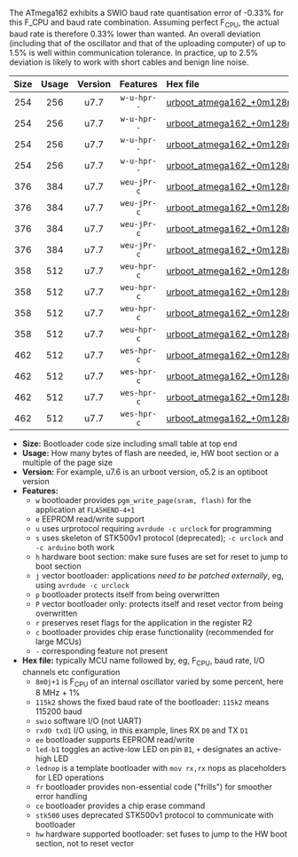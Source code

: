 The ATmega162 exhibits a SWIO baud rate quantisation error of -0.33% for this F_CPU and baud rate combination. Assuming perfect F<sub>CPU</sub>, the actual baud rate is therefore 0.33% lower than wanted. An overall deviation (including that of the oscillator and that of the uploading computer) of up to 1.5% is well within communication tolerance. In practice, up to 2.5% deviation is likely to work with short cables and benign line noise.

|Size|Usage|Version|Features|Hex file|
|:-:|:-:|:-:|:-:|:--|
|254|256|u7.7|`w-u-hpr--`|[urboot_atmega162_+0m128m+4_+++0k3_swio_rxb2_txb3_led+b0_hw.hex](https://raw.githubusercontent.com/stefanrueger/urboot.hex/main/mcus/atmega162/internal_oscillator/fcpu_+0m128m+4/br_+++0k3/urboot_atmega162_+0m128m+4_+++0k3_swio_rxb2_txb3_led+b0_hw.hex)|
|254|256|u7.7|`w-u-hpr--`|[urboot_atmega162_+0m128m+4_+++0k3_swio_rxb2_txb3_lednop_hw.hex](https://raw.githubusercontent.com/stefanrueger/urboot.hex/main/mcus/atmega162/internal_oscillator/fcpu_+0m128m+4/br_+++0k3/urboot_atmega162_+0m128m+4_+++0k3_swio_rxb2_txb3_lednop_hw.hex)|
|254|256|u7.7|`w-u-hpr--`|[urboot_atmega162_+0m128m+4_+++0k3_swio_rxd0_txd1_led+b0_hw.hex](https://raw.githubusercontent.com/stefanrueger/urboot.hex/main/mcus/atmega162/internal_oscillator/fcpu_+0m128m+4/br_+++0k3/urboot_atmega162_+0m128m+4_+++0k3_swio_rxd0_txd1_led+b0_hw.hex)|
|254|256|u7.7|`w-u-hpr--`|[urboot_atmega162_+0m128m+4_+++0k3_swio_rxd0_txd1_lednop_hw.hex](https://raw.githubusercontent.com/stefanrueger/urboot.hex/main/mcus/atmega162/internal_oscillator/fcpu_+0m128m+4/br_+++0k3/urboot_atmega162_+0m128m+4_+++0k3_swio_rxd0_txd1_lednop_hw.hex)|
|376|384|u7.7|`weu-jPr-c`|[urboot_atmega162_+0m128m+4_+++0k3_swio_rxb2_txb3_ee_led+b0_fr_ce.hex](https://raw.githubusercontent.com/stefanrueger/urboot.hex/main/mcus/atmega162/internal_oscillator/fcpu_+0m128m+4/br_+++0k3/urboot_atmega162_+0m128m+4_+++0k3_swio_rxb2_txb3_ee_led+b0_fr_ce.hex)|
|376|384|u7.7|`weu-jPr-c`|[urboot_atmega162_+0m128m+4_+++0k3_swio_rxb2_txb3_ee_lednop_fr_ce.hex](https://raw.githubusercontent.com/stefanrueger/urboot.hex/main/mcus/atmega162/internal_oscillator/fcpu_+0m128m+4/br_+++0k3/urboot_atmega162_+0m128m+4_+++0k3_swio_rxb2_txb3_ee_lednop_fr_ce.hex)|
|376|384|u7.7|`weu-jPr-c`|[urboot_atmega162_+0m128m+4_+++0k3_swio_rxd0_txd1_ee_led+b0_fr_ce.hex](https://raw.githubusercontent.com/stefanrueger/urboot.hex/main/mcus/atmega162/internal_oscillator/fcpu_+0m128m+4/br_+++0k3/urboot_atmega162_+0m128m+4_+++0k3_swio_rxd0_txd1_ee_led+b0_fr_ce.hex)|
|376|384|u7.7|`weu-jPr-c`|[urboot_atmega162_+0m128m+4_+++0k3_swio_rxd0_txd1_ee_lednop_fr_ce.hex](https://raw.githubusercontent.com/stefanrueger/urboot.hex/main/mcus/atmega162/internal_oscillator/fcpu_+0m128m+4/br_+++0k3/urboot_atmega162_+0m128m+4_+++0k3_swio_rxd0_txd1_ee_lednop_fr_ce.hex)|
|358|512|u7.7|`weu-hpr-c`|[urboot_atmega162_+0m128m+4_+++0k3_swio_rxb2_txb3_ee_led+b0_fr_ce_hw.hex](https://raw.githubusercontent.com/stefanrueger/urboot.hex/main/mcus/atmega162/internal_oscillator/fcpu_+0m128m+4/br_+++0k3/urboot_atmega162_+0m128m+4_+++0k3_swio_rxb2_txb3_ee_led+b0_fr_ce_hw.hex)|
|358|512|u7.7|`weu-hpr-c`|[urboot_atmega162_+0m128m+4_+++0k3_swio_rxb2_txb3_ee_lednop_fr_ce_hw.hex](https://raw.githubusercontent.com/stefanrueger/urboot.hex/main/mcus/atmega162/internal_oscillator/fcpu_+0m128m+4/br_+++0k3/urboot_atmega162_+0m128m+4_+++0k3_swio_rxb2_txb3_ee_lednop_fr_ce_hw.hex)|
|358|512|u7.7|`weu-hpr-c`|[urboot_atmega162_+0m128m+4_+++0k3_swio_rxd0_txd1_ee_led+b0_fr_ce_hw.hex](https://raw.githubusercontent.com/stefanrueger/urboot.hex/main/mcus/atmega162/internal_oscillator/fcpu_+0m128m+4/br_+++0k3/urboot_atmega162_+0m128m+4_+++0k3_swio_rxd0_txd1_ee_led+b0_fr_ce_hw.hex)|
|358|512|u7.7|`weu-hpr-c`|[urboot_atmega162_+0m128m+4_+++0k3_swio_rxd0_txd1_ee_lednop_fr_ce_hw.hex](https://raw.githubusercontent.com/stefanrueger/urboot.hex/main/mcus/atmega162/internal_oscillator/fcpu_+0m128m+4/br_+++0k3/urboot_atmega162_+0m128m+4_+++0k3_swio_rxd0_txd1_ee_lednop_fr_ce_hw.hex)|
|462|512|u7.7|`wes-hpr-c`|[urboot_atmega162_+0m128m+4_+++0k3_swio_rxb2_txb3_ee_led+b0_fr_ce_stk500_hw.hex](https://raw.githubusercontent.com/stefanrueger/urboot.hex/main/mcus/atmega162/internal_oscillator/fcpu_+0m128m+4/br_+++0k3/urboot_atmega162_+0m128m+4_+++0k3_swio_rxb2_txb3_ee_led+b0_fr_ce_stk500_hw.hex)|
|462|512|u7.7|`wes-hpr-c`|[urboot_atmega162_+0m128m+4_+++0k3_swio_rxb2_txb3_ee_lednop_fr_ce_stk500_hw.hex](https://raw.githubusercontent.com/stefanrueger/urboot.hex/main/mcus/atmega162/internal_oscillator/fcpu_+0m128m+4/br_+++0k3/urboot_atmega162_+0m128m+4_+++0k3_swio_rxb2_txb3_ee_lednop_fr_ce_stk500_hw.hex)|
|462|512|u7.7|`wes-hpr-c`|[urboot_atmega162_+0m128m+4_+++0k3_swio_rxd0_txd1_ee_led+b0_fr_ce_stk500_hw.hex](https://raw.githubusercontent.com/stefanrueger/urboot.hex/main/mcus/atmega162/internal_oscillator/fcpu_+0m128m+4/br_+++0k3/urboot_atmega162_+0m128m+4_+++0k3_swio_rxd0_txd1_ee_led+b0_fr_ce_stk500_hw.hex)|
|462|512|u7.7|`wes-hpr-c`|[urboot_atmega162_+0m128m+4_+++0k3_swio_rxd0_txd1_ee_lednop_fr_ce_stk500_hw.hex](https://raw.githubusercontent.com/stefanrueger/urboot.hex/main/mcus/atmega162/internal_oscillator/fcpu_+0m128m+4/br_+++0k3/urboot_atmega162_+0m128m+4_+++0k3_swio_rxd0_txd1_ee_lednop_fr_ce_stk500_hw.hex)|

- **Size:** Bootloader code size including small table at top end
- **Usage:** How many bytes of flash are needed, ie, HW boot section or a multiple of the page size
- **Version:** For example, u7.6 is an urboot version, o5.2 is an optiboot version
- **Features:**
  + `w` bootloader provides `pgm_write_page(sram, flash)` for the application at `FLASHEND-4+1`
  + `e` EEPROM read/write support
  + `u` uses urprotocol requiring `avrdude -c urclock` for programming
  + `s` uses skeleton of STK500v1 protocol (deprecated); `-c urclock` and `-c arduino` both work
  + `h` hardware boot section: make sure fuses are set for reset to jump to boot section
  + `j` vector bootloader: applications *need to be patched externally*, eg, using `avrdude -c urclock`
  + `p` bootloader protects itself from being overwritten
  + `P` vector bootloader only: protects itself and reset vector from being overwritten
  + `r` preserves reset flags for the application in the register R2
  + `c` bootloader provides chip erase functionality (recommended for large MCUs)
  + `-` corresponding feature not present
- **Hex file:** typically MCU name followed by, eg, F<sub>CPU</sub>, baud rate, I/O channels etc configuration
  + `8m0j+1` is F<sub>CPU</sub> of an internal oscillator varied by some percent, here 8 MHz + 1%
  + `115k2` shows the fixed baud rate of the bootloader: `115k2` means 115200 baud
  + `swio` software I/O (not UART)
  + `rxd0 txd1` I/O using, in this example, lines RX `D0` and TX `D1`
  + `ee` bootloader supports EEPROM read/write
  + `led-b1` toggles an active-low LED on pin `B1`, `+` designates an active-high LED
  + `lednop` is a template bootloader with `mov rx,rx` nops as placeholders for LED operations
  + `fr` bootloader provides non-essential code ("frills") for smoother error handling
  + `ce` bootloader provides a chip erase command
  + `stk500` uses deprecated STK500v1 protocol to communicate with bootloader
  + `hw` hardware supported bootloader: set fuses to jump to the HW boot section, not to reset vector
